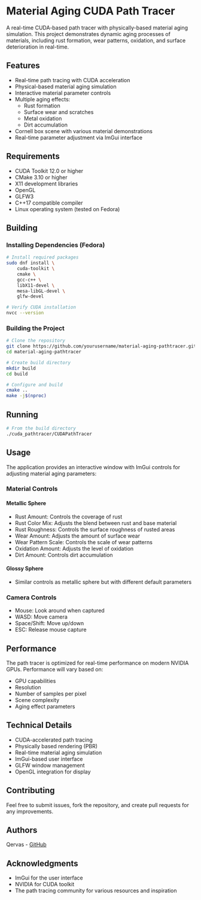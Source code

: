 # Material Aging CUDA Path Tracer

A real-time CUDA-based path tracer with physically-based material aging simulation. This project demonstrates dynamic aging processes of materials, including rust formation, wear patterns, oxidation, and surface deterioration in real-time.

## Features

- Real-time path tracing with CUDA acceleration
- Physical-based material aging simulation
- Interactive material parameter controls
- Multiple aging effects:
  - Rust formation
  - Surface wear and scratches
  - Metal oxidation
  - Dirt accumulation
- Cornell box scene with various material demonstrations
- Real-time parameter adjustment via ImGui interface

## Requirements

- CUDA Toolkit 12.0 or higher
- CMake 3.10 or higher
- X11 development libraries
- OpenGL
- GLFW3
- C++17 compatible compiler
- Linux operating system (tested on Fedora)

## Building

### Installing Dependencies (Fedora)

```bash
# Install required packages
sudo dnf install \
    cuda-toolkit \
    cmake \
    gcc-c++ \
    libX11-devel \
    mesa-libGL-devel \
    glfw-devel

# Verify CUDA installation
nvcc --version
```

### Building the Project

```bash
# Clone the repository
git clone https://github.com/yourusername/material-aging-pathtracer.git
cd material-aging-pathtracer

# Create build directory
mkdir build
cd build

# Configure and build
cmake ..
make -j$(nproc)
```

## Running

```bash
# From the build directory
./cuda_pathtracer/CUDAPathTracer
```

## Usage

The application provides an interactive window with ImGui controls for adjusting material aging parameters:

### Material Controls

#### Metallic Sphere
- Rust Amount: Controls the coverage of rust
- Rust Color Mix: Adjusts the blend between rust and base material
- Rust Roughness: Controls the surface roughness of rusted areas
- Wear Amount: Adjusts the amount of surface wear
- Wear Pattern Scale: Controls the scale of wear patterns
- Oxidation Amount: Adjusts the level of oxidation
- Dirt Amount: Controls dirt accumulation

#### Glossy Sphere
- Similar controls as metallic sphere but with different default parameters

### Camera Controls
- Mouse: Look around when captured
- WASD: Move camera
- Space/Shift: Move up/down
- ESC: Release mouse capture


## Performance

The path tracer is optimized for real-time performance on modern NVIDIA GPUs. Performance will vary based on:
- GPU capabilities
- Resolution
- Number of samples per pixel
- Scene complexity
- Aging effect parameters

## Technical Details

- CUDA-accelerated path tracing
- Physically based rendering (PBR)
- Real-time material aging simulation
- ImGui-based user interface
- GLFW window management
- OpenGL integration for display

## Contributing

Feel free to submit issues, fork the repository, and create pull requests for any improvements.

## Authors

Qervas - [GitHub](https://github.com/Qervas)

## Acknowledgments

- ImGui for the user interface
- NVIDIA for CUDA toolkit
- The path tracing community for various resources and inspiration
